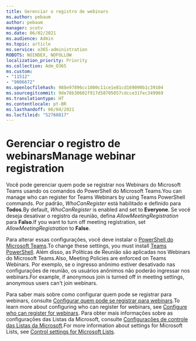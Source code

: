 ```yaml
---
title: Gerenciar o registro de webinars
ms.author: pebaum
author: pebaum
manager: scotv
ms.date: 06/02/2021
ms.audience: Admin
ms.topic: article
ms.service: o365-administration
ROBOTS: NOINDEX, NOFOLLOW
localization_priority: Priority
ms.collection: Adm_O365
ms.custom:
- "11512"
- "9006672"
ms.openlocfilehash: 988e97896cc1000c11ce1e81cd169090b1c39104
ms.sourcegitcommit: 9de78b30602f917d58705057cdcce31fec349969
ms.translationtype: HT
ms.contentlocale: pt-BR
ms.lasthandoff: 06/04/2021
ms.locfileid: "52760817"
---
```

# <a name="manage-webinar-registration"></a><span data-ttu-id="2bb6f-102">Gerenciar o registro de webinars</span><span class="sxs-lookup"><span data-stu-id="2bb6f-102">Manage webinar registration</span></span>

<span data-ttu-id="2bb6f-103">Você pode gerenciar quem pode se registrar nos Webinars do Microsoft Teams usando os comandos do PowerShell do Microsoft Teams.</span><span class="sxs-lookup"><span data-stu-id="2bb6f-103">You can manage who can register for Teams Webinars by using Teams PowerShell commands.</span></span> <span data-ttu-id="2bb6f-104">Por padrão, *WhoCanRegister* está habilitado e definido para **Todos**.</span><span class="sxs-lookup"><span data-stu-id="2bb6f-104">By default, *WhoCanRegister* is enabled and set to **Everyone**.</span></span> <span data-ttu-id="2bb6f-105">Se você deseja desativar o registro da reunião, defina *AllowMeetingRegistration* para **Falso**.</span><span class="sxs-lookup"><span data-stu-id="2bb6f-105">If you want to turn off meeting registration, set *AllowMeetingRegistration* to **False**.</span></span>

<span data-ttu-id="2bb6f-106">Para alterar essas configurações, você deve instalar o [PowerShell do Microsoft Teams](/microsoftteams/teams-powershell-install).</span><span class="sxs-lookup"><span data-stu-id="2bb6f-106">To change these settings, you must install [Teams PowerShell](/microsoftteams/teams-powershell-install).</span></span> <span data-ttu-id="2bb6f-107">Além disso, as Políticas de Reunião são aplicadas nos Webinars do Microsoft Teams.</span><span class="sxs-lookup"><span data-stu-id="2bb6f-107">Also, Meeting Policies are enforced on Teams Webinars.</span></span> <span data-ttu-id="2bb6f-108">Por exemplo, se o ingresso anônimo estiver desativado nas configurações de reunião, os usuários anônimos não poderão ingressar nos webinars.</span><span class="sxs-lookup"><span data-stu-id="2bb6f-108">For example, if anonymous join is turned off in meeting settings, anonymous users can't join webinars.</span></span>

<span data-ttu-id="2bb6f-109">Para saber mais sobre como configurar quem pode se registrar para webinars, consulte [Configurar quem pode se registrar para webinars](/microsoftteams/set-up-webinars?source=docs#configure-who-can-register-for-webinars).</span><span class="sxs-lookup"><span data-stu-id="2bb6f-109">To learn more about configuring who can register for webinars, see [Configure who can register for webinars](/microsoftteams/set-up-webinars?source=docs#configure-who-can-register-for-webinars).</span></span> <span data-ttu-id="2bb6f-110">Para obter mais informações sobre as configurações das Listas da Microsoft, consulte [Configurações de controle das Listas da Microsoft](/sharepoint/control-lists).</span><span class="sxs-lookup"><span data-stu-id="2bb6f-110">For more information about settings for Microsoft Lists, see [Control settings for Microsoft Lists](/sharepoint/control-lists).</span></span>